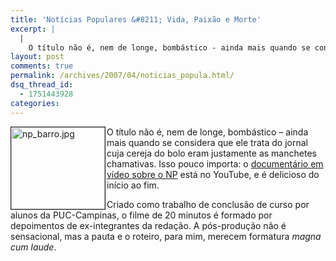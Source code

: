 ```yaml
---
title: 'Notícias Populares &#8211; Vida, Paixão e Morte'
excerpt: |
  |
    O título não é, nem de longe, bombástico - ainda mais quando se considera que ele trata do jornal cuja cereja do bolo eram justamente as manchetes chamativas. Isso pouco importa: o documentário em vídeo sobre o NP está no...
layout: post
comments: true
permalink: /archives/2007/04/noticias_popula.html/
dsq_thread_id:
  - 1751443928
categories:
---
```

<img title="np_barro.jpg" src="//chester.me/archives/img/np_barro.jpg" width="150" height="131" align="left" border="1" style="margin-right:2px" />O título não é, nem de longe, bombástico &#8211; ainda mais quando se considera que ele trata do jornal cuja cereja do bolo eram justamente as manchetes chamativas. Isso pouco importa: o [documentário em vídeo sobre o NP][1] está no YouTube, e é delicioso do início ao fim.

Criado como trabalho de conclusão de curso por alunos da PUC-Campinas, o filme de 20 minutos é formado por depoimentos de ex-integrantes da redação. A pós-produção não é sensacional, mas a pauta e o roteiro, para mim, merecem formatura *magna cum laude*.

 [1]: http://www.youtube.com/results.php?search_query=Not%C3%ADcias+Populares+-+Vida%2C+Paix%C3%A3o+e+Morte
